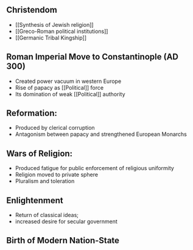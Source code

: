 ## Christendom
- [[Synthesis of Jewish religion]]
- [[Greco-Roman political institutions]]
- [[Germanic Tribal Kingship]]

## Roman Imperial Move to Constantinople (AD 300)
- Created power vacuum in western Europe
- Rise of papacy as [[Political]] force
- Its domination of weak [[Political]] authority

## Reformation:
- Produced by clerical corruption
- Antagonism between papacy and strengthened European Monarchs

## Wars of Religion:
- Produced fatigue for public enforcement of religious uniformity
- Religion moved to private sphere
- Pluralism and toleration

## Enlightenment
- Return of classical ideas;
- increased desire for secular government

## Birth of Modern Nation-State 
